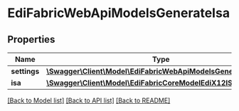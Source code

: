 # EdiFabricWebApiModelsGenerateIsa

## Properties
Name | Type | Description | Notes
------------ | ------------- | ------------- | -------------
**settings** | [**\Swagger\Client\Model\EdiFabricWebApiModelsGenerateSettings**](EdiFabricWebApiModelsGenerateSettings.md) |  | [optional] 
**isa** | [**\Swagger\Client\Model\EdiFabricCoreModelEdiX12ISA**](EdiFabricCoreModelEdiX12ISA.md) |  | [optional] 

[[Back to Model list]](../README.md#documentation-for-models) [[Back to API list]](../README.md#documentation-for-api-endpoints) [[Back to README]](../README.md)


